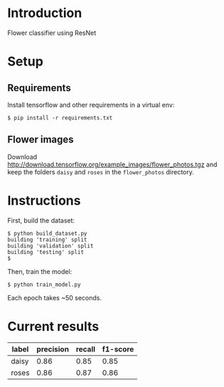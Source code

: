 # Introduction

Flower classifier using ResNet

# Setup

## Requirements

Install tensorflow and other requirements in a virtual env:
```
$ pip install -r requirements.txt
```

## Flower images

Download http://download.tensorflow.org/example_images/flower_photos.tgz and keep the folders `daisy` and `roses` in the `flower_photos` directory.

# Instructions

First, build the dataset:

```
$ python build_dataset.py
building 'training' split
building 'validation' split
building 'testing' split
$ 
```

Then, train the model:

```
$ python train_model.py
```

Each epoch takes ~50 seconds.

# Current results

| label | precision | recall | f1-score  |
|-------|-----------|--------|-----------|
| daisy | 0.86      | 0.85   | 0.85      |
| roses | 0.86      | 0.87   | 0.86      |
